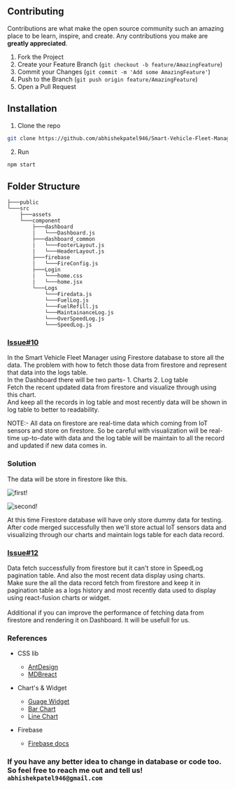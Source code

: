 <!-- CONTRIBUTING -->
## Contributing

Contributions are what make the open source community such an amazing place to be learn, inspire, and create. Any contributions you make are **greatly appreciated**.

1. Fork the Project
2. Create your Feature Branch (`git checkout -b feature/AmazingFeature`)
3. Commit your Changes (`git commit -m 'Add some AmazingFeature'`)
4. Push to the Branch (`git push origin feature/AmazingFeature`)
5. Open a Pull Request


## Installation

1. Clone the repo
```sh
git clone https://github.com/abhishekpatel946/Smart-Vehicle-Fleet-Manager
```
2. Run
```sh
npm start
```

## Folder Structure
```
├───public                                                                            
└───src 
    ├───assets                                                                            
    └───component                                                                               
        ├───dashboard
        |   └───Dashboard.js
        ├───dashboard_common
        |   └───FooterLayout.js
        |   └───HeaderLayout.js
        ├───firebase
        |   └───FireConfig.js
        ├───Login
        |   └───home.css
        |   └───home.jsx
        └───Logs
            └───Firedata.js
            └───FuelLog.js
            └───FuelRefill.js
            └───MaintainanceLog.js
            └───OverSpeedLog.js
            └───SpeedLog.js
```

### [Issue#10](https://github.com/abhishekpatel946/Smart-Vehicle-Fleet-Manager/issues/10)

In the Smart Vehicle Fleet Manager using Firestore database to store all the data. The problem with how to fetch those data from firestore and represent that data into the logs table.
<br>
In the Dashboard there will be two parts- 1. Charts  2. Log table
<br>
Fetch the recent updated data from firestore and visualize through using this chart.
<br>
And keep all the records in log table and most recently data will be shown in log table to better to readability.

NOTE:- All data on firestore are real-time data which coming from IoT sensors and store on firestore. So be careful with visualization will be real-time up-to-date with data and 
the log table will be maintain to all the record and updated if new data comes in.

### Solution

The data will be store in firestore like this.

![first!](https://github.com/abhishekpatel946/Smart-Vehicle-Fleet-Manager/blob/dashboard/src/assets/1.jpg)

![second!](https://github.com/abhishekpatel946/Smart-Vehicle-Fleet-Manager/blob/dashboard/src/assets/2jpg.jpg)

At this time Firestore database will have only store dummy data for testing.
After code merged successfully then we'll store actual IoT sensors data and visualizing through our charts and maintain logs table for each data record.


### [Issue#12](https://github.com/abhishekpatel946/Smart-Vehicle-Fleet-Manager/issues/12)

Data fetch successfully from firestore but it can't store in SpeedLog pagination table. And also the most recent data display using charts.
<br>
Make sure the all the data record fetch from firestore and keep it in pagination table as a logs history and most recently data used to display using react-fusion charts or widget.
<br>
<br>
Additional if you can improve the performance of fetching data from firestore and rendering it on Dashboard. It will be usefull for us.

### References

- CSS lib
  * [AntDesign](https://ant.design/docs/react/getting-started)
  * [MDBreact](https://mdbootstrap.com/docs/react/getting-started/quick-start/)

- Chart's & Widget
  * [Guage Widget](https://www.fusioncharts.com/charts/gauges/rating-meter-gauge?framework=react)
  * [Bar Chart](https://www.fusioncharts.com/charts/column-bar-charts/simple-column-chart?framework=react)
  * [Line Chart](https://www.fusioncharts.com/charts/line-area-charts/line-chart-with-scrolling-only?framework=react)
  
 - Firebase
   * [Firebase docs](https://firebase.google.com/docs/firestore/quickstart)

### **If you have any better idea to change in database or code too. So feel free to reach me out and tell us! `abhishekpatel946@gmail.com`**
